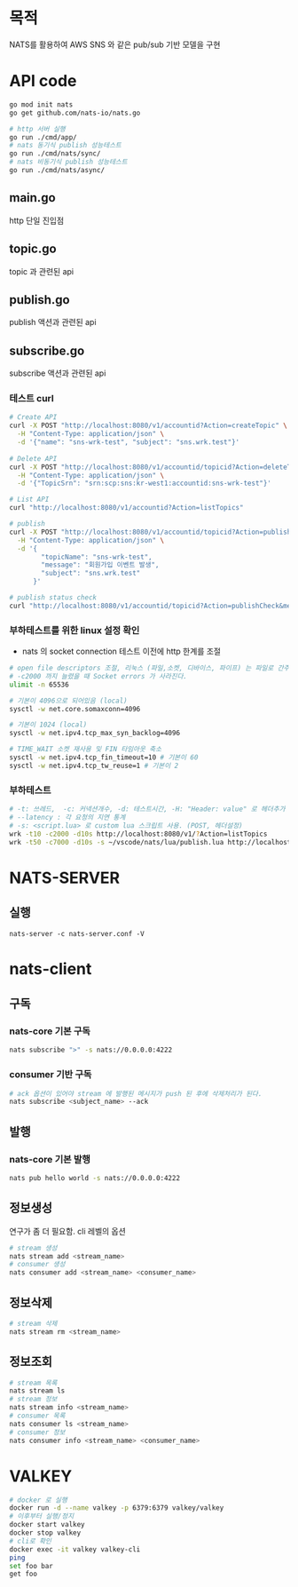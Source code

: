 # 목적
NATS를 활용하여 AWS SNS 와 같은 pub/sub 기반 모델을 구현

# API code
```bash
go mod init nats
go get github.com/nats-io/nats.go

# http 서버 실행
go run ./cmd/app/ 
# nats 동기식 publish 성능테스트
go run ./cmd/nats/sync/
# nats 비동기식 publish 성능테스트
go run ./cmd/nats/async/
```

## main.go 
http 단일 진입점

## topic.go
topic 과 관련된 api 

## publish.go
publish 액션과 관련된 api

## subscribe.go
subscribe 액션과 관련된 api 

### 테스트 curl
```bash
# Create API
curl -X POST "http://localhost:8080/v1/accountid?Action=createTopic" \
  -H "Content-Type: application/json" \
  -d '{"name": "sns-wrk-test", "subject": "sns.wrk.test"}'
 
# Delete API
curl -X POST "http://localhost:8080/v1/accountid/topicid?Action=deleteTopic" \
  -H "Content-Type: application/json" \
  -d '{"TopicSrn": "srn:scp:sns:kr-west1:accountid:sns-wrk-test"}'

# List API
curl "http://localhost:8080/v1/accountid?Action=listTopics"

# publish
curl -X POST "http://localhost:8080/v1/accountid/topicid?Action=publish" \
  -H "Content-Type: application/json" \
  -d '{
        "topicName": "sns-wrk-test",
        "message": "회원가입 이벤트 발생",
        "subject": "sns.wrk.test"
      }'

# publish status check
curl "http://localhost:8080/v1/accountid/topicid?Action=publishCheck&messageId=<message-id>"

```

### 부하테스트를 위한 linux 설정 확인
- nats 의 socket connection 테스트 이전에 http 한계를 조절
```bash
# open file descriptors 조절, 리눅스 (파일,소켓, 디바이스, 파이프) 는 파일로 간주
# -c2000 까지 늘렸을 때 Socket errors 가 사라진다. 
ulimit -n 65536

# 기본이 4096으로 되어있음 (local)
sysctl -w net.core.somaxconn=4096

# 기본이 1024 (local)
sysctl -w net.ipv4.tcp_max_syn_backlog=4096

# TIME_WAIT 소켓 재사용 및 FIN 타임아웃 축소
sysctl -w net.ipv4.tcp_fin_timeout=10 # 기본이 60
sysctl -w net.ipv4.tcp_tw_reuse=1 # 기본이 2
```

### 부하테스트
```bash
# -t: 쓰레드,  -c: 커넥션개수, -d: 테스트시간, -H: "Header: value" 로 헤더추가
# --latency : 각 요청의 지연 통계
# -s: <script.lua> 로 custom lua 스크립트 사용. (POST, 헤더설정)
wrk -t10 -c2000 -d10s http://localhost:8080/v1/?Action=listTopics
wrk -t50 -c7000 -d10s -s ~/vscode/nats/lua/publish.lua http://localhost:8080/v1/accountid/topicid?Action=publish
```

# NATS-SERVER
## 실행
```nats-server -c nats-server.conf -V```

# nats-client

## 구독
### nats-core 기본 구독
```bash
nats subscribe ">" -s nats://0.0.0.0:4222
```
### consumer 기반 구독 
```bash
# ack 옵션이 있어야 stream 에 발행된 메시지가 push 된 후에 삭제처리가 된다. 
nats subscribe <subject_name> --ack
```

## 발행
### nats-core 기본 발행
```bash
nats pub hello world -s nats://0.0.0.0:4222
```

## 정보생성
연구가 좀 더 필요함. cli 레벨의 옵션

```bash
# stream 생성
nats stream add <stream_name>
# consumer 생성
nats consumer add <stream_name> <consumer_name>
```

## 정보삭제
```bash
# stream 삭제
nats stream rm <stream_name>
```

## 정보조회
```bash
# stream 목록
nats stream ls
# stream 정보
nats stream info <stream_name>
# consumer 목록
nats consumer ls <stream_name>
# consumer 정보
nats consumer info <stream_name> <consumer_name>
```

# VALKEY
```bash
# docker 로 실행
docker run -d --name valkey -p 6379:6379 valkey/valkey
# 이후부터 실행/정지
docker start valkey
docker stop valkey
# cli로 확인
docker exec -it valkey valkey-cli
ping
set foo bar
get foo
```